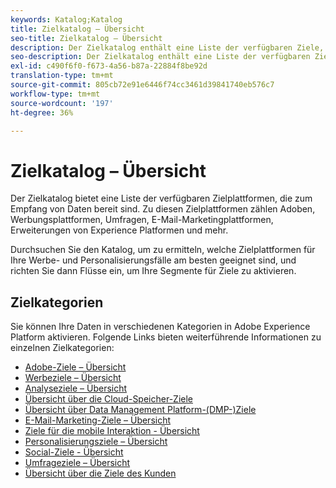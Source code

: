 ```yaml
---
keywords: Katalog;Katalog
title: Zielkatalog – Übersicht
seo-title: Zielkatalog – Übersicht
description: Der Zielkatalog enthält eine Liste der verfügbaren Ziele, die zum Empfang von Daten bereit sind. Zu diesen Zielen gehören Adoben, Werbungsplattformen, Umfragen, E-Mail-Marketingplattformen und mehr.
seo-description: Der Zielkatalog enthält eine Liste der verfügbaren Ziele, die zum Empfang von Daten bereit sind. Zu diesen Zielen gehören Adoben, Werbungsplattformen, Umfragen, E-Mail-Marketingplattformen und mehr.
exl-id: c490f6f0-f673-4a56-b87a-22884f8be92d
translation-type: tm+mt
source-git-commit: 805cb72e91e6446f74cc3461d39841740eb576c7
workflow-type: tm+mt
source-wordcount: '197'
ht-degree: 36%

---
```


# Zielkatalog – Übersicht

Der Zielkatalog bietet eine Liste der verfügbaren Zielplattformen, die zum Empfang von Daten bereit sind. Zu diesen Zielplattformen zählen Adoben, Werbungsplattformen, Umfragen, E-Mail-Marketingplattformen, Erweiterungen von Experience Platformen und mehr.

Durchsuchen Sie den Katalog, um zu ermitteln, welche Zielplattformen für Ihre Werbe- und Personalisierungsfälle am besten geeignet sind, und richten Sie dann Flüsse ein, um Ihre Segmente für Ziele zu aktivieren.

## Zielkategorien

Sie können Ihre Daten in verschiedenen Kategorien in Adobe Experience Platform aktivieren. Folgende Links bieten weiterführende Informationen zu einzelnen Zielkategorien:

- [Adobe-Ziele – Übersicht](./adobe/overview.md)
- [Werbeziele – Übersicht](./advertising/overview.md)
- [Analyseziele – Übersicht](./analytics/overview.md)
- [Übersicht über die Cloud-Speicher-Ziele](./cloud-storage/overview.md)
- [Übersicht über Data Management Platform-(DMP-)Ziele](./data-management/overview.md)
- [E-Mail-Marketing-Ziele – Übersicht](./email-marketing/overview.md)
- [Ziele für die mobile Interaktion - Übersicht](./mobile-engagement/overview.md)
- [Personalisierungsziele – Übersicht](./personalization/overview.md)
- [Social-Ziele - Übersicht](./social/overview.md)
- [Umfrageziele – Übersicht](./survey/overview.md)
- [Übersicht über die Ziele des Kunden](./voice/overview.md)
